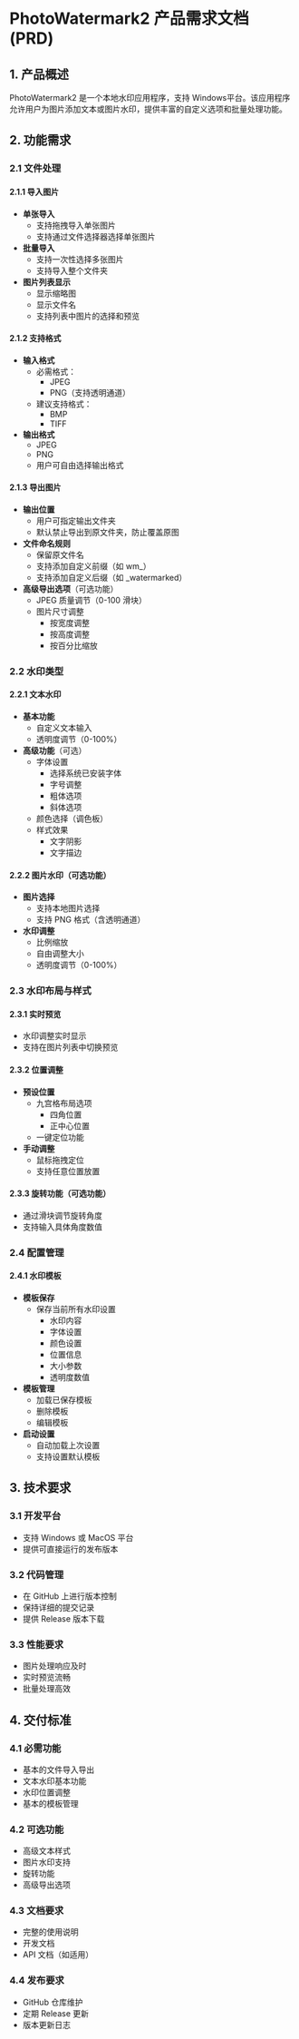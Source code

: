 # PhotoWatermark2 产品需求文档 (PRD)

## 1. 产品概述

PhotoWatermark2 是一个本地水印应用程序，支持 Windows平台。该应用程序允许用户为图片添加文本或图片水印，提供丰富的自定义选项和批量处理功能。

## 2. 功能需求

### 2.1 文件处理

#### 2.1.1 导入图片
- **单张导入**
  - 支持拖拽导入单张图片
  - 支持通过文件选择器选择单张图片
- **批量导入**
  - 支持一次性选择多张图片
  - 支持导入整个文件夹
- **图片列表显示**
  - 显示缩略图
  - 显示文件名
  - 支持列表中图片的选择和预览

#### 2.1.2 支持格式
- **输入格式**
  - 必需格式：
    - JPEG
    - PNG（支持透明通道）
  - 建议支持格式：
    - BMP
    - TIFF
- **输出格式**
  - JPEG
  - PNG
  - 用户可自由选择输出格式

#### 2.1.3 导出图片
- **输出位置**
  - 用户可指定输出文件夹
  - 默认禁止导出到原文件夹，防止覆盖原图
- **文件命名规则**
  - 保留原文件名
  - 支持添加自定义前缀（如 wm_）
  - 支持添加自定义后缀（如 _watermarked）
- **高级导出选项**（可选功能）
  - JPEG 质量调节（0-100 滑块）
  - 图片尺寸调整
    - 按宽度调整
    - 按高度调整
    - 按百分比缩放

### 2.2 水印类型

#### 2.2.1 文本水印
- **基本功能**
  - 自定义文本输入
  - 透明度调节（0-100%）
- **高级功能**（可选）
  - 字体设置
    - 选择系统已安装字体
    - 字号调整
    - 粗体选项
    - 斜体选项
  - 颜色选择（调色板）
  - 样式效果
    - 文字阴影
    - 文字描边

#### 2.2.2 图片水印（可选功能）
- **图片选择**
  - 支持本地图片选择
  - 支持 PNG 格式（含透明通道）
- **水印调整**
  - 比例缩放
  - 自由调整大小
  - 透明度调节（0-100%）

### 2.3 水印布局与样式

#### 2.3.1 实时预览
- 水印调整实时显示
- 支持在图片列表中切换预览

#### 2.3.2 位置调整
- **预设位置**
  - 九宫格布局选项
    - 四角位置
    - 正中心位置
  - 一键定位功能
- **手动调整**
  - 鼠标拖拽定位
  - 支持任意位置放置

#### 2.3.3 旋转功能（可选功能）
- 通过滑块调节旋转角度
- 支持输入具体角度数值

### 2.4 配置管理

#### 2.4.1 水印模板
- **模板保存**
  - 保存当前所有水印设置
    - 水印内容
    - 字体设置
    - 颜色设置
    - 位置信息
    - 大小参数
    - 透明度数值
- **模板管理**
  - 加载已保存模板
  - 删除模板
  - 编辑模板
- **启动设置**
  - 自动加载上次设置
  - 支持设置默认模板

## 3. 技术要求

### 3.1 开发平台
- 支持 Windows 或 MacOS 平台
- 提供可直接运行的发布版本

### 3.2 代码管理
- 在 GitHub 上进行版本控制
- 保持详细的提交记录
- 提供 Release 版本下载

### 3.3 性能要求
- 图片处理响应及时
- 实时预览流畅
- 批量处理高效

## 4. 交付标准

### 4.1 必需功能
- 基本的文件导入导出
- 文本水印基本功能
- 水印位置调整
- 基本的模板管理

### 4.2 可选功能
- 高级文本样式
- 图片水印支持
- 旋转功能
- 高级导出选项

### 4.3 文档要求
- 完整的使用说明
- 开发文档
- API 文档（如适用）

### 4.4 发布要求
- GitHub 仓库维护
- 定期 Release 更新
- 版本更新日志